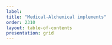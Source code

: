 ```yaml
---
label: 
title: "Medical-Alchemical implements"
order: 2310
layout: table-of-contents
presentation: grid
---
```

